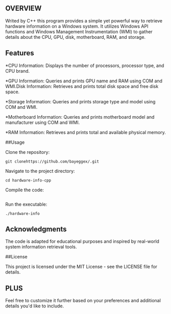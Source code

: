 ## OVERVIEW

Writed by C++ this program provides a simple yet powerful way to retrieve hardware information on a Windows system. It utilizes Windows API functions and Windows Management Instrumentation (WMI) to gather details about the CPU, GPU, disk, motherboard, RAM, and storage.


## Features 

*CPU Information: Displays the number of processors, processor type, and CPU brand.

*GPU Information: Queries and prints GPU name and RAM using COM and WMI.Disk Information: Retrieves and prints total disk space and free disk space.

*Storage Information: Queries and prints storage type and model using COM and WMI.

*Motherboard Information: Queries and prints motherboard model and manufacturer using COM and WMI.

*RAM Information: Retrieves and prints total and available physical memory.

##Usage

Clone the repository:
```
git clonehttps://github.com/bayeggex/.git
```

Navigate to the project directory:
```
cd hardware-info-cpp

```

Compile the code:

```g++ main.cpp -o hardware-info

```

Run the executable:

```
./hardware-info
```


## Acknowledgments

The code is adapted for educational purposes and inspired by real-world system information retrieval tools.

##License

This project is licensed under the MIT License - see the LICENSE file for details.


## PLUS

Feel free to customize it further based on your preferences and additional details you'd like to include.

